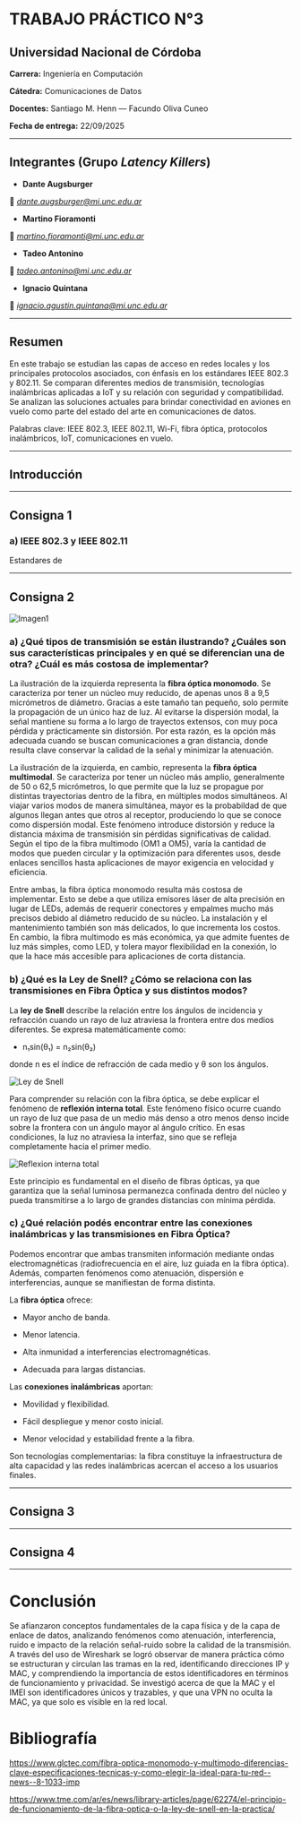 
# TRABAJO PRÁCTICO N°3

  
## Universidad Nacional de Córdoba

**Carrera:** Ingeniería en Computación

**Cátedra:** Comunicaciones de Datos

**Docentes:** Santiago M. Henn — Facundo Oliva Cuneo

**Fecha de entrega:** 22/09/2025

---

## Integrantes (Grupo *Latency Killers*)

  

-  **Dante Augsburger**

📧 *dante.augsburger@mi.unc.edu.ar*

-  **Martino Fioramonti**

📧 *martino.fioramonti@mi.unc.edu.ar*

-  **Tadeo Antonino**

📧 *tadeo.antonino@mi.unc.edu.ar*

-  **Ignacio Quintana**

📧 *ignacio.agustin.quintana@mi.unc.edu.ar*

---

## Resumen

En este trabajo se estudian las capas de acceso en redes locales y los principales protocolos asociados, con énfasis en los estándares IEEE 802.3 y 802.11. Se comparan diferentes medios de transmisión, tecnologías inalámbricas aplicadas a IoT y su relación con seguridad y compatibilidad. Se analizan las soluciones actuales para brindar conectividad en aviones en vuelo como parte del estado del arte en comunicaciones de datos.

Palabras clave: IEEE 802.3, IEEE 802.11, Wi-Fi, fibra óptica, protocolos inalámbricos, IoT, comunicaciones en vuelo.

---

## Introducción




---

  

## Consigna 1


### a) IEEE 802.3 y IEEE 802.11

Estandares de

---

## Consigna 2

![Imagen1](imagen1.png)

### a) ¿Qué tipos de transmisión se están ilustrando? ¿Cuáles son sus características principales y en qué se diferencian una de otra? ¿Cuál es más costosa de implementar?

La ilustración de la izquierda representa la **fibra óptica monomodo**. Se caracteriza por tener un núcleo muy reducido, de apenas unos 8 a 9,5 micrómetros de diámetro. Gracias a este tamaño tan pequeño, solo permite la propagación de un único haz de luz. Al evitarse la dispersión modal, la señal mantiene su forma a lo largo de trayectos extensos, con muy poca pérdida y prácticamente sin distorsión. Por esta razón, es la opción más adecuada cuando se buscan comunicaciones a gran distancia, donde resulta clave conservar la calidad de la señal y minimizar la atenuación.

La ilustración de la izquierda, en cambio, representa la **fibra óptica multimodal**. Se caracteriza por tener un núcleo más amplio, generalmente de 50 o 62,5 micrómetros, lo que permite que la luz se propague por distintas trayectorias dentro de la fibra, en múltiples modos simultáneos. Al viajar varios modos de manera simultánea, mayor es la probabildad de que algunos llegan antes que otros al receptor, produciendo lo que se conoce como dispersión modal. Este fenómeno introduce distorsión y reduce la distancia máxima de transmisión sin pérdidas significativas de calidad. Según el tipo de la fibra multimodo (OM1 a OM5), varía la cantidad de modos que pueden circular y la optimización para diferentes usos, desde enlaces sencillos hasta aplicaciones de mayor exigencia en velocidad y eficiencia.

Entre ambas, la fibra óptica monomodo resulta más costosa de implementar. Esto se debe a que utiliza emisores láser de alta precisión en lugar de LEDs, además de requerir conectores y empalmes mucho más precisos debido al diámetro reducido de su núcleo. La instalación y el mantenimiento también son más delicados, lo que incrementa los costos. En cambio, la fibra multimodo es más económica, ya que admite fuentes de luz más simples, como LED, y tolera mayor flexibilidad en la conexión, lo que la hace más accesible para aplicaciones de corta distancia.

### b) ¿Qué es la Ley de Snell? ¿Cómo se relaciona con las transmisiones en Fibra Óptica y sus distintos modos?

La **ley de Snell** describe la relación entre los ángulos de incidencia y refracción cuando un rayo de luz atraviesa la frontera entre dos medios diferentes. Se expresa matemáticamente como:
-  n₁sin(θ₁) = n₂sin(θ₂)

donde n es el índice de refracción de cada medio y θ son los ángulos.

![Ley de Snell](leydesnell.png)

Para comprender su relación con la fibra óptica, se debe explicar el fenómeno de **reflexión interna total**. Este fenómeno físico ocurre cuando un rayo de luz que pasa de un medio más denso a otro menos denso incide sobre la frontera con un ángulo mayor al ángulo crítico. En esas condiciones, la luz no atraviesa la interfaz, sino que se refleja completamente hacia el primer medio.

![Reflexion interna total](reflexioninternatotal.png)

Este principio es fundamental en el diseño de fibras ópticas, ya que garantiza que la señal luminosa permanezca confinada dentro del núcleo y pueda transmitirse a lo largo de grandes distancias con mínima pérdida.

### c) ¿Qué relación podés encontrar entre las conexiones inalámbricas y las transmisiones en Fibra Óptica?

Podemos encontrar que ambas transmiten información mediante ondas electromagnéticas (radiofrecuencia en el aire, luz guiada en la fibra óptica). Además, comparten fenómenos como atenuación, dispersión e interferencias, aunque se manifiestan de forma distinta.

La **fibra óptica** ofrece:

- Mayor ancho de banda.

- Menor latencia.

- Alta inmunidad a interferencias electromagnéticas.

- Adecuada para largas distancias.

Las **conexiones inalámbricas** aportan:

- Movilidad y flexibilidad.

- Fácil despliegue y menor costo inicial.

- Menor velocidad y estabilidad frente a la fibra.

Son tecnologías complementarias: la fibra constituye la infraestructura de alta capacidad y las redes inalámbricas acercan el acceso a los usuarios finales.

---

## Consigna 3



---

## Consigna 4



---

# Conclusión

Se afianzaron conceptos fundamentales de la capa física y de la capa de enlace de datos, analizando fenómenos como atenuación, interferencia, ruido e impacto de la relación señal-ruido sobre la calidad de la transmisión. A través del uso de Wireshark se logró observar de manera práctica cómo se estructuran y circulan las tramas en la red, identificando direcciones IP y MAC, y comprendiendo la importancia de estos identificadores en términos de funcionamiento y privacidad. Se investigó acerca de que la MAC y el IMEI son identificadores únicos y trazables, y que una VPN no oculta la MAC, ya que solo es visible en la red local.

  
  
  

# Bibliografía

https://www.glctec.com/fibra-optica-monomodo-y-multimodo-diferencias-clave-especificaciones-tecnicas-y-como-elegir-la-ideal-para-tu-red--news--8-1033-imp

https://www.tme.com/ar/es/news/library-articles/page/62274/el-principio-de-funcionamiento-de-la-fibra-optica-o-la-ley-de-snell-en-la-practica/